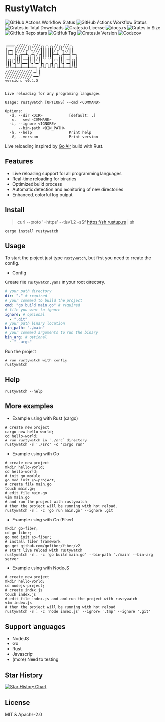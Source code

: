 # RustyWatch

![GitHub Actions Workflow Status](https://img.shields.io/github/actions/workflow/status/ak9024/rustywatch/cd.yml?style=flat&label=deployment) 
![GitHub Actions Workflow Status](https://img.shields.io/github/actions/workflow/status/ak9024/rustywatch/ci.yml?branch=main&style=plastic&label=lint) ![Crates.io Total Downloads](https://img.shields.io/crates/d/rustywatch) 
![Crates.io License](https://img.shields.io/crates/l/rustywatch) 
![docs.rs](https://img.shields.io/docsrs/rustywatch?style=social) ![Crates.io Size](https://img.shields.io/crates/size/rustywatch?style=flat) ![GitHub Repo stars](https://img.shields.io/github/stars/ak9024/rustywatch) 
![GitHub Tag](https://img.shields.io/github/v/tag/ak9024/rustywatch) 
![Crates.io Version](https://img.shields.io/crates/v/rustywatch) 
![Codecov](https://img.shields.io/codecov/c/github/ak9024/rustywatch)

```shell

╭━━━╮╱╱╱╱╱╭╮╱╱╱╱╭╮╭╮╭╮╱╱╭╮╱╱╱╭╮
┃╭━╮┃╱╱╱╱╭╯╰╮╱╱╱┃┃┃┃┃┃╱╭╯╰╮╱╱┃┃
┃╰━╯┣╮╭┳━┻╮╭╋╮╱╭┫┃┃┃┃┣━┻╮╭╋━━┫╰━╮
┃╭╮╭┫┃┃┃━━┫┃┃┃╱┃┃╰╯╰╯┃╭╮┃┃┃╭━┫╭╮┃
┃┃┃╰┫╰╯┣━━┃╰┫╰━╯┣╮╭╮╭┫╭╮┃╰┫╰━┫┃┃┃
╰╯╰━┻━━┻━━┻━┻━╮╭╯╰╯╰╯╰╯╰┻━┻━━┻╯╰╯
╱╱╱╱╱╱╱╱╱╱╱╱╭━╯┃
╱╱╱╱╱╱╱╱╱╱╱╱╰━━╯
version: v0.1.5


Live reloading for any programing languages

Usage: rustywatch [OPTIONS] --cmd <COMMAND>

Options:
  -d, --dir <DIR>            [default: .]
  -c, --cmd <COMMAND>
  -i, --ignore <IGNORE>
      --bin-path <BIN_PATH>
  -h, --help                 Print help
  -V, --version              Print version
```

Live reloading inspired by [Go Air](https://github.com/air-verse/air/tree/master) build with Rust.

## Features

- Live reloading support for all programming languages
- Real-time reloading for binaries
- Optimized build process
- Automatic detection and monitoring of new directories
- Enhanced, colorful log output

## Install

> curl --proto '=https' --tlsv1.2 -sSf https://sh.rustup.rs | sh

```shell
cargo install rustywatch
```

## Usage

To start the project just type `rustywatch`, but first you need to create the config.

- Config

Create file `rustywatch.yaml` in your root directory.

```yaml
# your path directory
dir: "." # required
# your command to build the project
cmd: "go build main.go" # required
# file you want to ignore
ignore: # optional
  - ".git"
# your path binary location
bin_path: "./main"
# your command arguments to run the binary
bin_arg: # optional
  - "--args"
```

Run the project

```shell
# run rustywatch with config
rustywatch
```

## Help

```
rustywatch --help
```

## More examples

- Example using with Rust (cargo)

```shell
# create new project
cargo new hello-world;
cd hello-world;
# run rustywatch in `./src` directory
rustywatch -d './src' -c 'cargo run'
```

- Example using with Go
```shell
# create new project
mkdir hello-world;
cd hello-world;
# init go module
go mod init go-project;
# create file main.go
touch main.go;
# edit file main.go
vim main.go
# and run the project with rustywatch
# then the project will be running with hot reload.
rustywatch -d . -c 'go run main.go' --ignore .git
```

- Example using with Go (Fiber)

```shell
mkdir go-fiber;
cd go-fiber;
go mod init go-fiber;
# install fiber framework
go get github.com/gofiber/fiber/v2
# start live reload with rustywatch
rustywatch -d . -c 'go build main.go' --bin-path './main' --bin-arg server
```

- Example using with NodeJS
```shell
# create new project
mkdir hello-world;
cd nodejs-project;
# create index.js
touch index.js
# edit file index.js and and run the project with rustywatch 
vim index.js
# then the project will be running with hot reload
rustywatch -d . -c 'node index.js' --ignore '.tmp' --ignore '.git'
```

## Support languages

- NodeJS
- Go
- Rust
- Javascript
- (more) Need to testing

## Star History

[![Star History Chart](https://api.star-history.com/svg?repos=ak9024/rustywatch&type=Date)](https://star-history.com/#ak9024/rustywatch&Date)
## License

MIT & Apache-2.0

